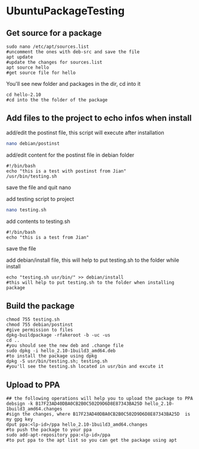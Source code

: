 # UbuntuPackageTesting

## Get source for a package
```shell
sudo nano /etc/apt/sources.list
#uncomment the ones with deb-src and save the file
apt update
#update the changes for sources.list
apt source hello
#get source file for hello
```
You'll see new folder and packages in the dir, cd into it
```
cd hello-2.10
#cd into the the folder of the package
```

## Add files to the project to echo infos when install

add/edit the postinst file, this script will execute after installation
```bash
nano debian/postinst
```
add/edit content for the postinst file in debian folder
```shell
#!/bin/bash
echo "this is a test with postinst from Jian"
/usr/bin/testing.sh
```
save the file and quit nano

add testing script to project
```bash
nano testing.sh
```
add contents to testing.sh
```shell
#!/bin/bash
echo "this is a test from Jian"
```
save the file

add debian/install file, this will help to put testing.sh to the folder while install
```shell
echo "testing.sh usr/bin/" >> debian/install
#this will help to put testing.sh to the folder when installing package
```
## Build the package
```shell
chmod 755 testing.sh
chmod 755 debian/postinst
#give permission to files
dpkg-buildpackage -rfakeroot -b -uc -us
cd ..
#you should see the new deb and .change file
sudo dpkg -i hello_2.10-1build3_amd64.deb
#to install the package using dpkg
dpkg -S usr/bin/testing.sh; testing.sh
#you'll see the testing.sh located in usr/bin and excute it
```

## Upload to PPA
```shell
## the following operations will help you to upload the package to PPA
debsign -k B17F23AD40DBA0CB2B0C502D9D6D8E87343BA25D hello_2.10-1build3_amd64.changes
#sign the changes, where B17F23AD40DBA0CB2B0C502D9D6D8E87343BA25D  is my gpg key
dput ppa:<lp-id>/ppa hello_2.10-1build3_amd64.changes
#to push the package to your ppa
sudo add-apt-repository ppa:<lp-id>/ppa
#to put ppa to the apt list so you can get the package using apt
```
